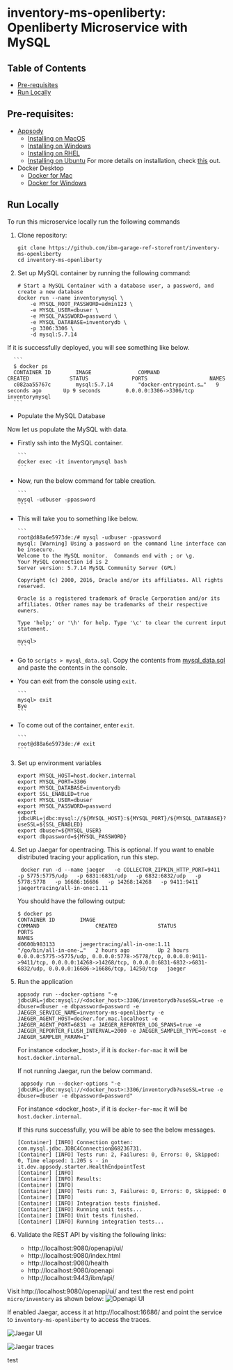 # inventory-ms-openliberty: Openliberty Microservice with MySQL

## Table of Contents

* [Pre-requisites](#pre-requisites)
* [Run Locally](#run-locally)

## Pre-requisites:
* [Appsody](https://appsody.dev/)
    + [Installing on MacOS](https://appsody.dev/docs/installing/macos)
    + [Installing on Windows](https://appsody.dev/docs/installing/windows)
    + [Installing on RHEL](https://appsody.dev/docs/installing/rhel)
    + [Installing on Ubuntu](https://appsody.dev/docs/installing/ubuntu)
For more details on installation, check [this](https://appsody.dev/docs/installing/installing-appsody/) out.
* Docker Desktop
    + [Docker for Mac](https://docs.docker.com/docker-for-mac/)
    + [Docker for Windows](https://docs.docker.com/docker-for-windows/)


## Run Locally
To run this microservice locally run the following commands
1. Clone repository:
      ```
      git clone https://github.com/ibm-garage-ref-storefront/inventory-ms-openliberty
      cd inventory-ms-openliberty
      ```
2. Set up MySQL container by running the following command:
      ```
      # Start a MySQL Container with a database user, a password, and create a new database
      docker run --name inventorymysql \
          -e MYSQL_ROOT_PASSWORD=admin123 \
          -e MYSQL_USER=dbuser \
          -e MYSQL_PASSWORD=password \
          -e MYSQL_DATABASE=inventorydb \
          -p 3306:3306 \
          -d mysql:5.7.14
      ```

If it is successfully deployed, you will see something like below.

      ```
      $ docker ps
      CONTAINER ID        IMAGE               COMMAND                  CREATED             STATUS              PORTS                    NAMES
      c082aa55767c        mysql:5.7.14        "docker-entrypoint.s…"   9 seconds ago       Up 9 seconds        0.0.0.0:3306->3306/tcp   inventorymysql
      ```

* Populate the MySQL Database

Now let us populate the MySQL with data.

- Firstly ssh into the MySQL container.

      ```
      docker exec -it inventorymysql bash
      ```

* Now, run the below command for table creation.

      ```
      mysql -udbuser -ppassword
      ```

* This will take you to something like below.

      ```
      root@d88a6e5973de:/# mysql -udbuser -ppassword
      mysql: [Warning] Using a password on the command line interface can be insecure.
      Welcome to the MySQL monitor.  Commands end with ; or \g.
      Your MySQL connection id is 2
      Server version: 5.7.14 MySQL Community Server (GPL)

      Copyright (c) 2000, 2016, Oracle and/or its affiliates. All rights reserved.

      Oracle is a registered trademark of Oracle Corporation and/or its
      affiliates. Other names may be trademarks of their respective
      owners.

      Type 'help;' or '\h' for help. Type '\c' to clear the current input statement.

      mysql>
      ```

* Go to `scripts > mysql_data.sql`. Copy the contents from [mysql_data.sql](https://github.com/ibm-garage-ref-storefront/inventory-ms-openliberty/blob/master/mysql/scripts/load-data.sql) and paste the contents in the console.

* You can exit from the console using `exit`.

      ```
      mysql> exit
      Bye
      ```

* To come out of the container, enter `exit`.

      ```
      root@d88a6e5973de:/# exit
      ```

3. Set up environment variables
    ```
    export MYSQL_HOST=host.docker.internal
    export MYSQL_PORT=3306
    export MYSQL_DATABASE=inventorydb
    export SSL_ENABLED=true
    export MYSQL_USER=dbuser
    export MYSQL_PASSWORD=password
    export jdbcURL=jdbc:mysql://${MYSQL_HOST}:${MYSQL_PORT}/${MYSQL_DATABASE}?useSSL=${SSL_ENABLED}
    export dbuser=${MYSQL_USER}
    export dbpassword=${MYSQL_PASSWORD}
    ```

4. Set up Jaegar for opentracing. This is optional. If you want to enable distributed tracing your application, run this step.
    ```
     docker run -d --name jaeger   -e COLLECTOR_ZIPKIN_HTTP_PORT=9411   -p 5775:5775/udp   -p 6831:6831/udp   -p 6832:6832/udp   -p 5778:5778   -p 16686:16686   -p 14268:14268   -p 9411:9411   jaegertracing/all-in-one:1.11
    ```

   You should have the following output:
    ```
    $ docker ps
    CONTAINER ID        IMAGE                                                 COMMAND                  CREATED             STATUS              PORTS                                                                                                                                                                     NAMES
    d0600b983133        jaegertracing/all-in-one:1.11                         "/go/bin/all-in-one-…"   2 hours ago         Up 2 hours          0.0.0.0:5775->5775/udp, 0.0.0.0:5778->5778/tcp, 0.0.0.0:9411->9411/tcp, 0.0.0.0:14268->14268/tcp, 0.0.0.0:6831-6832->6831-6832/udp, 0.0.0.0:16686->16686/tcp, 14250/tcp   jaeger
    ```
5. Run the application
   ```
   appsody run --docker-options "-e jdbcURL=jdbc:mysql://<docker_host>:3306/inventorydb?useSSL=true -e dbuser=dbuser -e dbpassword=password -e JAEGER_SERVICE_NAME=inventory-ms-openliberty -e JAEGER_AGENT_HOST=docker.for.mac.localhost -e JAEGER_AGENT_PORT=6831 -e JAEGER_REPORTER_LOG_SPANS=true -e JAEGER_REPORTER_FLUSH_INTERVAL=2000 -e JAEGER_SAMPLER_TYPE=const -e JAEGER_SAMPLER_PARAM=1"
   ```

   For instance <docker_host>, if it is `docker-for-mac` it will be `host.docker.internal`.

   If not running Jaegar, run the below command.  
    ```
     appsody run --docker-options "-e jdbcURL=jdbc:mysql://<docker_host>:3306/inventorydb?useSSL=true -e dbuser=dbuser -e dbpassword=password"
    ```

   For instance <docker_host>, if it is `docker-for-mac` it will be `host.docker.internal`.

   If this runs successfully, you will be able to see the below messages.

    ```
    [Container] [INFO] Connection gotten: com.mysql.jdbc.JDBC4Connection@68236731.
    [Container] [INFO] Tests run: 2, Failures: 0, Errors: 0, Skipped: 0, Time elapsed: 1.205 s - in it.dev.appsody.starter.HealthEndpointTest
    [Container] [INFO]
    [Container] [INFO] Results:
    [Container] [INFO]
    [Container] [INFO] Tests run: 3, Failures: 0, Errors: 0, Skipped: 0
    [Container] [INFO]
    [Container] [INFO] Integration tests finished.
    [Container] [INFO] Running unit tests...
    [Container] [INFO] Unit tests finished.
    [Container] [INFO] Running integration tests...
    ```
5. Validate the REST API by visiting the following links:
    - http://localhost:9080/openapi/ui/
    - http://localhost:9080/index.html
    - http://localhost:9080/health
    - http://localhost:9080/openapi
    - http://localhost:9443/ibm/api/

Visit http://localhost:9080/openapi/ui/ and test the rest end point `micro/inventory`
as shown below:
![Openapi UI](./images/openapi-ui.png)

If enabled Jaegar, access it at http://localhost:16686/ and point the service to `inventory-ms-openliberty` to access the traces.

![Jaegar UI](./images/jaegar_ui_inventory.png)

![Jaegar traces](./images/jaegar_traces.png)

test
